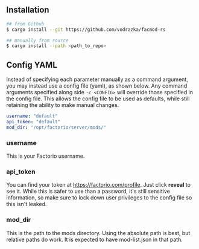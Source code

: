## Installation
```bash
## from Github
$ cargo install --git https://github.com/vodrazka/facmod-rs

## manually from source
$ cargo install --path <path_to_repo>
```

## Config YAML
Instead of specifying each parameter manually as a command argument, you may instead use a config file (yaml), as shown below. Any command arguments specified along side `-c <CONFIG>` will override those specified in the config file. This allows the config file to be used as defaults, while still retaining the ability to make manual changes.

```yaml
username: "default"
api_token: "default"
mod_dir: "/opt/factorio/server/mods/"
```

### username
This is your Factorio username.

### api_token
You can find your token at https://factorio.com/profile. Just click **reveal** to see it. While this is safer to use than a password, it's still sensitive information, so make sure to lock down user privileges to the config file so this isn't leaked.

### mod_dir
This is the path to the mods directory. Using the absolute path is best, but relative paths do work.
It is expected to have mod-list.json in that path.

